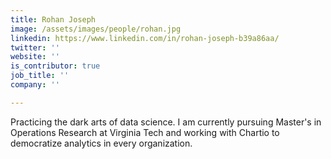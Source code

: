 ```yaml
---
title: Rohan Joseph
image: /assets/images/people/rohan.jpg
linkedin: https://www.linkedin.com/in/rohan-joseph-b39a86aa/
twitter: ''
website: ''
is_contributor: true
job_title: ''
company: ''

---
```

Practicing the dark arts of data science. I am currently pursuing Master's in Operations Research at Virginia Tech and working with Chartio to democratize analytics in every organization.
